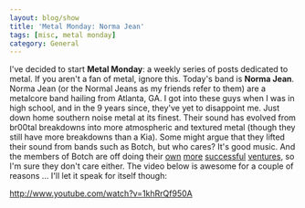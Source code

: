 ```yaml
---
layout: blog/show
title: 'Metal Monday: Norma Jean'
tags: [misc, metal monday]
category: General
---
```


I've decided to start **Metal Monday**: a weekly series of posts dedicated to metal. If you aren't a fan of metal, ignore this. Today's band is **Norma Jean**. Norma Jean (or the Normal Jeans as my friends refer to them) are a metalcore band hailing from Atlanta, GA. I got into these guys when I was in high school, and in the 9 years since, they've yet to disappoint me. Just down home southern noise metal at its finest. Their sound has evolved from br00tal breakdowns into more atmospheric and textured metal (though they still have more breakdowns than a Kia). Some might argue that they lifted their sound from bands such as Botch, but who cares? It's good music. And the members of Botch are off doing their [own](http://en.wikipedia.org/wiki/Narrows_(band) "Narrows") [more](http://en.wikipedia.org/wiki/Minus_the_Bear "Minus the Bear") [successful](http://en.wikipedia.org/wiki/Russian_Circles "Russian Circles") [ventures](http://en.wikipedia.org/wiki/These_Arms_Are_Snakes "These Arms Are Snakes"), so I'm sure they don't care either. The video below is awesome for a couple of reasons … I'll let it speak for itself though:

http://www.youtube.com/watch?v=1khRrQf950A

